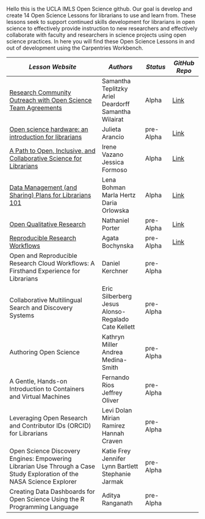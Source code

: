 Hello this is the UCLA IMLS Open Science github. Our goal is develop and create 14 Open Science Lessons for librarians to use and learn from. 
These lessons seek to support continued skills development for librarians in open science to effectively provide instruction to new researchers 
and effectively collaborate with faculty and researchers in science projects using open science practices. In here you will find these Open Science Lessons in and out of development using the Carpentries Workbench.

| ***Lesson Website*** | ***Authors*** | ***Status*** | ***GitHub Repo*** |
|--------------|---------------|--------------|------------------------|
| [Research Community Outreach with Open Science Team Agreements](https://github.com/LibraryCarpentry/lc-team-agreements) | Samantha Teplitzky <br/> Ariel Deardorff <br/> Samantha Wilairat | Alpha | [Link](https://github.com/LibraryCarpentry/lc-team-agreements) |
| [Open science hardware: an introduction for librarians](https://ucla-imls-open-sci.info/lc-open-hw/) | Julieta Arancio | pre-Alpha | [Link](https://github.com/ucla-imls-open-sci/lc-open-hw) |
| [A Path to Open, Inclusive, and Collaborative Science for Librarians](https://ucla-imls-open-sci.info/collaborative-science-for-librarians/) | Irene Vazano <br/> Jessica Formoso | Alpha | [Link](https://github.com/ucla-imls-open-sci/collaborative-science-for-librarians) |
| [Data Management (and Sharing) Plans for Librarians 101](https://librarycarpentry.org/lc-dmp101/) | Lena Bohman <br/> Marla Hertz <br/> Daria Orlowska | Alpha | [Link](https://github.com/LibraryCarpentry/lc-dmp101) |
| [Open Qualitative Research](https://ucla-imls-open-sci.info/open-qualitative-research/) | Nathaniel Porter | pre-Alpha | [Link](https://github.com/ucla-imls-open-sci/open-qualitative-research) |
| [Reproducible Research Workflows](https://ucla-imls-open-sci.info/reproducible-workflows/) | Agata Bochynska | pre-Alpha | [Link](https://github.com/ucla-imls-open-sci/reproducible-workflows) |
| Open and Reproducible Research Cloud Workflows: A Firsthand Experience for Librarians | Daniel Kerchner | pre-Alpha | |
| Collaborative Multilingual Search and Discovery Systems | Eric Silberberg <br/> Jesus Alonso-Regalado <br/> Cate Kellett| pre-Alpha | |
| Authoring Open Science | Kathryn Miller <br/> Andrea Medina-Smith | pre-Alpha |  |
| A Gentle, Hands-on Introduction to Containers and Virtual Machines | Fernando Rios <br/> Jeffrey Oliver | pre-Alpha |  |
| Leveraging Open Research and Contributor IDs (ORCID) for Librarians | Levi Dolan <br/> Mirian Ramirez <br/> Hannah Craven | pre-Alpha |  |
| Open Science Discovery Engines: Empowering Librarian Use Through a Case Study Exploration of the NASA Science Explorer | Katie Frey <br/> Jennifer Lynn Bartlett <br/> Stephanie Jarmak | pre-Alpha |  |
| Creating Data Dashboards for Open Science Using the R Programming Language | Aditya Ranganath | pre-Alpha |  |






